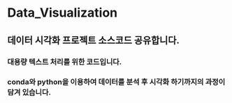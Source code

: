 # Data_Visualization
## 데이터 시각화 프로젝트 소스코드 공유합니다.
### 대용량 텍스트 처리를 위한 코드입니다.
### conda와 python을 이용하여 데이터를 분석 후 시각화 하기까지의 과정이 담겨 있습니다.
